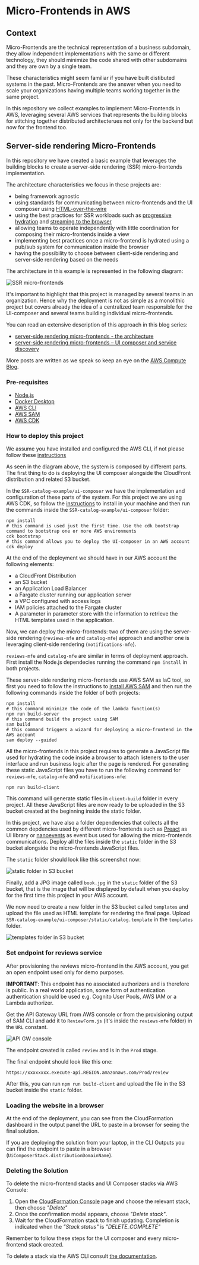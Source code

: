 # Micro-Frontends in AWS

## Context

Micro-Frontends are the technical representation of a business subdomain, they allow independent implementations with the same or different technology, they should minimize the code shared with other subdomains and they are own by a single team.

These characteristics might seem familiar if you have built distibuted systems in the past. Micro-Frontends are the answer when you need to scale your organizations having multiple teams working together in the same project.

In this repository we collect examples to implement Micro-Frontends in AWS, leveraging several AWS services that represents the building blocks for stitching together distributed architecterues not only for the backend but now for the frontend too.

## Server-side rendering Micro-Frontends

In this repository we have created a basic example that leverages the building blocks to create a server-side rendering (SSR) micro-frontends implementation.

The architecture characteristics we focus in these projects are:

- being framework agnostic
- using standards for communicating between micro-frontends and the UI composer using [HTML-over-the-wire](https://alistapart.com/article/the-future-of-web-software-is-html-over-websockets/)
- using the best practices for SSR workloads such as [progressive hydration](https://www.patterns.dev/posts/progressive-hydration/) and [streaming to the browser](https://www.patterns.dev/posts/ssr/)
- allowing teams to operate independently with little coordination for composing their micro-frontends inside a view
- implementing best practices once a micro-frontend is hydrated using a pub/sub system for communication inside the browser
- having the possibility to choose between client-side rendering and server-side rendering based on the needs

The architecture in this example is represented in the following diagram:

![SSR micro-frontends](./images/diagram.png)

It's important to highlight that this project is managed by several teams in an organization. Hence why the deployment is not as simple as a monolithic project but covers already the idea of a centralized team responsible for the UI-composer and several teams building individual micro-frontends.

You can read an extensive description of this approach in this blog series:

- [server-side rendering micro-frontends - the architecture](link)
- [server-side rendering micro-frontends – UI composer and service discovery](link)

More posts are written as we speak so keep an eye on the [AWS Compute Blog](link).

### Pre-requisites

- [Node.js](https://nodejs.org/en/download/)
- [Docker Desktop](https://www.docker.com/products/docker-desktop/)
- [AWS CLI](https://aws.amazon.com/cli/)
- [AWS SAM](https://aws.amazon.com/serverless/sam/)
- [AWS CDK](https://aws.amazon.com/cdk/)

### How to deploy this project

We assume you have installed and configured the AWS CLI, if not please follow these [instructions](https://docs.aws.amazon.com/cli/latest/userguide/getting-started-install.html#getting-started-install-instructions)

As seen in the diagram above, the system is composed by different parts.
The first thing to do is deploying the UI composer alongside the CloudFront distribution and related S3 bucket.

In the ```SSR-catalog-example/ui-composer``` we have the implementation and configuration of these parts of the system.
For this project we are using AWS CDK, so follow the [instructions](https://docs.aws.amazon.com/cdk/v2/guide/getting_started.html) to install in your machine and then run the commands inside the ```SSR-catalog-example/ui-composer``` folder:

```shell
npm install
# this command is used just the first time. Use the cdk bootstrap command to bootstrap one or more AWS environments
cdk bootstrap
# this command allows you to deploy the UI-composer in an AWS account
cdk deploy
```

At the end of the deployment we should have in our AWS account the following elements:

- a CloudFront Distribution
- an S3 bucket
- an Application Load Balancer
- a Fargate cluster running our application server
- a VPC configured with access logs
- IAM policies attached to the Fargate cluster
- A parameter in parameter store with the information to retrieve the HTML templates used in the application.

Now, we can deploy the micro-frontends: two of them are using the server-side rendering  (```reviews-mfe``` and ```catalog-mfe```) approach and another one is leveraging client-side rendering (```notifications-mfe```).

```reviews-mfe``` and ```catalog-mfe``` are similar in terms of deployment approach.
First install the Node.js dependecies running the command ```npm install``` in both projects.

These server-side rendering micro-frontends use AWS SAM as IaC tool, so first you need to follow the instructions to [install AWS SAM](https://docs.aws.amazon.com/serverless-application-model/latest/developerguide/install-sam-cli.html) and then run the following commands inside the folder of both projects:

```shell
npm install
# this command minimize the code of the lambda function(s)
npm run build-server
# this command build the project using SAM
sam build
# this command triggers a wizard for deploying a micro-frontend in the AWS account
sam deploy --guided
```

All the micro-frontends in this project requires to generate a JavaScript file used for hydrating the code inside a browser to attach listeners to the user interface and run business logic after the page is rendered.
For generating these static JavaScript files you have to run the following command for ```reviews-mfe```, ```catalog-mfe``` and ```notifications-mfe```:

```shell
npm run build-client
```

This command will generate static files in ```client-build``` folder in every project.
All these JavaScript files are now ready to be uploaded in the S3 bucket created at the beginning inside the static folder.

In this project, we have also a folder dependencies that collects all the common depdencies used by different micro-frontends such as [Preact](https://preactjs.com/) as UI library or [nanoevents](https://www.npmjs.com/package/nanoevents) as event bus used for allowing the micro-frontends communications.
Deploy all the files inside the ```static``` folder in the S3 bucket alongside the micro-frontends JavaScript files.

The ```static``` folder should look like this screenshot now:

![static folder in S3 bucket](./images/s3-static-folder.png)

Finally, add a JPG image called ```book.jpg``` in the ```static``` folder of the S3 bucket, that is the image that will be displayed by default when you deploy for the first time this project in your AWS account.

We now need to create a new folder in the S3 bucket called ```templates``` and upload the file used as HTML template for rendering the final page. Upload ```SSR-catalog-example/ui-composer/static/catalog.template``` in the ```templates``` folder.

![templates folder in S3 bucket](./images/s3-templates-folder.png)

### Set endpoint for reviews service

After provisioning the reviews micro-frontend in the AWS account, you get an open endpoint used only for demo purposes.

**IMPORTANT**: This endpoint has no associated authorizers and is therefore is public.
In a real world application, some form of authentication authentication should be used e.g. Cognito User Pools, AWS IAM or a Lambda authorizer.

Get the API Gateway URL from  AWS console or from the provisioning output of SAM CLI and add it to ```ReviewForm.js``` (it's inside the ```reviews-mfe``` folder) in the ```URL``` constant.

![API GW console](./images/apigw.png)

The endpoint created is called ```review``` and is in the ```Prod``` stage.

The final endpoint should look like this one:

```shell
https://xxxxxxxx.execute-api.REGION.amazonaws.com/Prod/review
```

After this, you can run ```npm run build-client``` and upload the file in the S3 bucket inside the ```static``` folder.

### Loading the website in a browser

At the end of the deployment, you can see from the CloudFormation dashboard in the output panel the URL to paste in a browser for seeing the final solution.

If you are deploying the solution from your laptop, in the CLI Outputs you can find the endpoint to paste in a browser (```UiComposerStack.distributionDomainName```).

### Deleting the Solution

To delete the micro-frontend stacks and UI Composer stacks via AWS Console:

1. Open the [CloudFormation Console](https://console.aws.amazon.com/cloudformation/home) page and choose the relevant stack, then choose _"Delete"_
2. Once the confirmation modal appears, choose _"Delete stack"_.
3. Wait for the CloudFormation stack to finish updating. Completion is indicated when the _"Stack status"_ is _"DELETE_COMPLETE"_

Remember to follow these steps for the UI composer and every micro-frontend stack created.

To delete a stack via the AWS CLI consult [the documentation](https://docs.aws.amazon.com/cli/latest/reference/cloudformation/delete-stack.html).